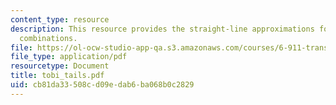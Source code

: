 ```yaml
---
content_type: resource
description: This resource provides the straight-line approximations for final-pitch-accent/phrase-tone/boundary-tone
  combinations.
file: https://ol-ocw-studio-app-qa.s3.amazonaws.com/courses/6-911-transcribing-prosodic-structure-of-spoken-utterances-with-tobi-january-iap-2006/cb81da33508cd09edab6ba068b0c2829_tobi_tails.pdf
file_type: application/pdf
resourcetype: Document
title: tobi_tails.pdf
uid: cb81da33-508c-d09e-dab6-ba068b0c2829
---
```

